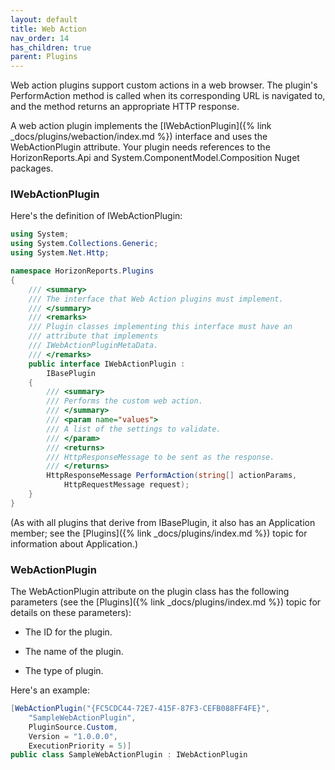 ```yaml
---
layout: default
title: Web Action
nav_order: 14
has_children: true
parent: Plugins
---
```


Web action plugins support custom actions in a web browser. The plugin's PerformAction method is called when its corresponding URL is navigated to, and the method returns an appropriate HTTP response.

A web action plugin implements the [IWebActionPlugin]({% link _docs/plugins/webaction/index.md %}) interface and uses the WebActionPlugin attribute. Your plugin needs references to the HorizonReports.Api and System.ComponentModel.Composition Nuget packages.


### IWebActionPlugin
Here's the definition of IWebActionPlugin:

```csharp
using System;
using System.Collections.Generic;
using System.Net.Http;

namespace HorizonReports.Plugins
{
    /// <summary>
    /// The interface that Web Action plugins must implement.
    /// </summary>
    /// <remarks>
    /// Plugin classes implementing this interface must have an
    /// attribute that implements
    /// IWebActionPluginMetaData.
    /// </remarks>
    public interface IWebActionPlugin :
        IBasePlugin
    {
        /// <summary>
        /// Performs the custom web action.
        /// </summary>
        /// <param name="values">
        /// A list of the settings to validate.
        /// </param>
        /// <returns>
        /// HttpResponseMessage to be sent as the response.
        /// </returns>
        HttpResponseMessage PerformAction(string[] actionParams,
            HttpRequestMessage request);
    }
}
```

(As with all plugins that derive from IBasePlugin, it also has an Application member; see the [Plugins]({% link _docs/plugins/index.md %}) topic for information about Application.)

### WebActionPlugin
The WebActionPlugin attribute on the plugin class has the following parameters (see the [Plugins]({% link _docs/plugins/index.md %}) topic for details on these parameters):

* The ID for the plugin.

* The name of the plugin.

* The type of plugin.

Here's an example:

```csharp
[WebActionPlugin("{FC5CDC44-72E7-415F-87F3-CEFB088FF4FE}",
    "SampleWebActionPlugin",
    PluginSource.Custom,
    Version = "1.0.0.0",
    ExecutionPriority = 5)]
public class SampleWebActionPlugin : IWebActionPlugin
```


